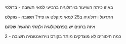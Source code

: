 באיזו כיתה השיעור בוירולוגיה ברביעי למאי
תשובה - בדולפי

התרגול וירולוגיה ב25 למאי מוקלט או פיזי?
תשובה - מוקלט

איזה בחנים יש בפרמקולוגיה ולמתי ההגשה שלהם


כמה חיסורים לא מוצדקים מותר בקורס נוירואנטומיה
תשובה - 2
